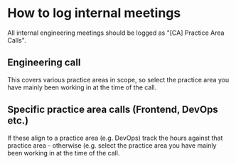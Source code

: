 # How to log internal meetings

All internal engineering meetings should be logged as "\[CA\] Practice Area Calls".

## Engineering call

This covers various practice areas in scope, so select the practice area you have mainly been working in at the time of the call.

## Specific practice area calls (Frontend, DevOps etc.)

If these align to a practice area (e.g. DevOps) track the hours against that practice area - otherwise (e.g. select the practice area you have mainly been working in at the time of the call.
